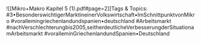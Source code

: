 
![[Mikro+Makro Kapitel 5 (1).pdf#page=2]]Tags & Topics:
   #3•BesonderswichtigerMarktineinerVolkswirtschaft•ImSchnittpunktvonMikro
   #vorallemingriechenlandundspanien•deutschland
   #Arbeitsmarkt
   #nachVerschlechterungbis2005,seitherdeutlicheVerbesserungderSituationamArbeitsmarkt
   #voralleminGriechenlandundSpanien•Deutschland